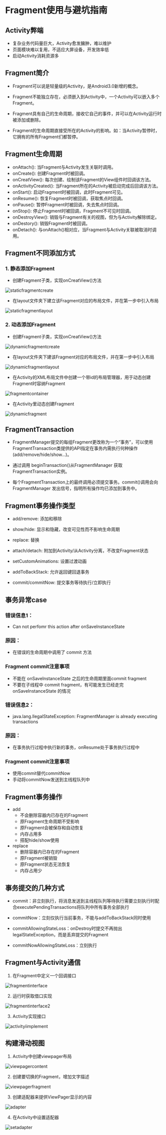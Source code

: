 # Fragment使用与避坑指南

## Activity弊端

- 复杂业务代码量巨大，Activity愈发臃肿，难以维护
- 页面模块难以复用，不适应大屏设备，开发效率低
- 启动Activity消耗资源多

## Fragment简介

- Fragment可以说是轻量级的Activity，是Android3.0新增的概念。

- Fragment不能独立存在，必须嵌入到Activity中，一个Activity可以嵌入多个Fragment。

- Fragment具有自己的生命周期，接收它自己的事件，并可以在Activity运行时被添加或删除。

- Fragment的生命周期直接受所在的Activity的影响。如：当Activity暂停时，它拥有的所有Fragment们都暂停。

## Fragment生命周期

- onAttach(): 当Fragment与Activity发生关联时调用。
- onCreate(): 创建Fragment时被回调。
- onCreatView(): 每次创建、绘制该Fragment的View组件时回调该方法。
- onActivityCreated(): 当Fragment所在的Activity被启动完成后回调该方法。
- onStart(): 启动Fragment时被回调，此时Fragment可见。
- onResume(): 恢复Fragment时被回调，获取焦点时回调。
- onPause(): 暂停Fragment时被回调，失去焦点时回调。
- onStop(): 停止Fragment时被回调，Fragment不可见时回调。
- onDestroyView(): 销毁与Fragment有关的视图，但为与Activity解除绑定。
- onDestory(): 销毁Fragment时被回调。
- onDetach(): 与onAttach()相对应，当Fragment与Activity关联被取消时调用。

## Fragment不同添加方式

### 1. 静态添加Fragment

- 创建Fragment子类，实现onCreatView()方法

![staticfragmentcreate](/image_day_2/staticfragmentcreate.png)

- 在layout文件夹下建立该Fragment对应的布局文件，并在第一步中引入布局

![staticfragmentlayout](/image_day_2/staticfragmentlayout.png)

### 2. 动态添加Fragment

- 创建Fragment子类，实现onCreatView()方法

![dynamicfragmentcreate](/image_day_2/dynamicfragmentcreate.png)

- 在layout文件夹下建该Fragment对应的布局文件，并在第一步中引入布局

![dynamicfragmentlayout](/image_day_2/dynamicfragmentlayout.png)

- 在Activity的XML布局文件中创建一个带id的布局管理器，用于动态创建Fragment时容纳Fragment

![fragmentcontainer](/image_day_2/fragmentcontainer.png)

- 在Activity里动态创建Fragment

![dynamicfragment](/image_day_2/dynamicfragment.png)

## FragmentTransaction

- FragmentManager提交的每组Fragment更改称为一个“事务”，可以使用 FragmentTransaction类提供的API指定在事务内需执行何种操作(add/remove/hide/show...)。

- 通过调用 beginTransaction()从FragmentManager 获取FragmentTransaction实例。

- 每个FragmentTransaction上的最终调用必须提交事务。commit()调用会向FragmentManager 发出信号，指明所有操作均已添加到事务中。

## Fragment事务操作类型

- add/remove: 添加和移除

- show/hide: 显示和隐藏，改变可见性而不影响生命周期

- replace: 替换

- attach/detach: 附加到Activity/从Activity分离，不改变Fragment状态

- setCustomAnimations: 设置过渡动画

- addToBackStack: 允许返回键回退事务

- commit/commitNow: 提交事务等待执行/立即执行

## 事务异常case

### 错误信息1：
- Can not perfomr this action after onSaveInstanceState

### 原因：
- 在错误的生命周期中调用了 commit 方法

### Fragment commit注意事项
- 不能在 onSaveInstanceState 之后的生命周期里面commit fragment
- 不要在子线程中 commit fragment，有可能发生已经走完 onSaveInstanceState 的情况

### 错误信息2：
- java.lang.llegalStateException: FragmentManager is already executing transactions

### 原因：
- 在事务执行过程中执行新的事务，onResume处于事务执行过程中
### Fragment commit注意事项
- 使用commit替代commitNow
- 手动将commitNow发送到主线程队列中

## Fragment事务操作
- add
    - 不会删除容器内已存在的Fragment
    - 原Fragment生命周期不受影响
    - 原Fragment会被保存和自动恢复
    - 内存占用多
    - 搭配hide/show使用
- replace
    - 删除容器内已存在的Fragment
    - 原Fragment被销毁
    - 原Fragment状态无法恢复
    - 内存占用少

## 事务提交的几种方式
- commit：非立刻执行，将消息发送到主线程队列等待执行需要立刻执行时配合executePendingTransactions将队列中所有事务全部执行

- commitNow：立刻仅执行当前事务，不能与addToBackStack同时使用

- commitAllowingStateLoss：onDestroy时提交不再抛出IegalStateException，而是丢弃提交的Fragment

- commitNowAllowingStateLoss：立刻执行

## Fragment与Activity通信

1. 在Fragment中定义一个回调接口

![fragmentinterface](/image_day_2/fragmentinterface.png)

2. 运行时获取借口实现

![fragmentinterface2](/image_day_2/fragmentinterface2.png)

3. Activity实现接口

![activityiimplement](/image_day_2/Activityiimplement.png)

## 构建滑动视图

1. Activity中创建viewpager布局

![viewpagercontent](/image_day_2/viewpagercontent.png)

2. 创建要切换的Fragment，增加文字描述

![viewpagerfragment](/image_day_2/viewpagerfragment.png)

3. 创建适配器来提供ViewPager显示的内容

![adapter](/image_day_2/adapter.png)

4. 在Activity中设置适配器

![setadapter](/image_day_2/setadapter.png)
